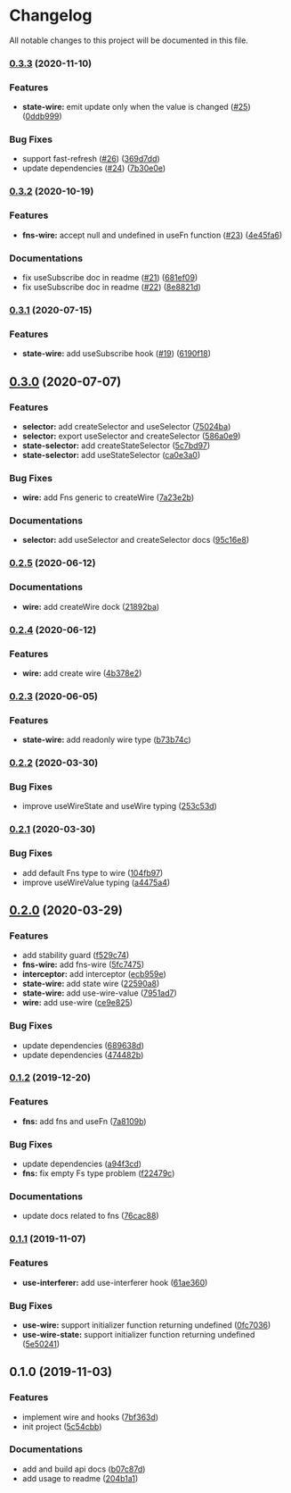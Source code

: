 # Changelog

All notable changes to this project will be documented in this file.

### [0.3.3](https://github.com/forminator/react-wire/compare/v0.3.2...v0.3.3) (2020-11-10)

### Features

- **state-wire:** emit update only when the value is changed ([#25](https://github.com/forminator/react-wire/issues/25)) ([0ddb999](https://github.com/forminator/react-wire/commit/0ddb9995581b99fb113afc2b67a5b278e30970e9))

### Bug Fixes

- support fast-refresh ([#26](https://github.com/forminator/react-wire/issues/26)) ([369d7dd](https://github.com/forminator/react-wire/commit/369d7dde0e8ca8a302e265abef055694af37ee90))
- update dependencies ([#24](https://github.com/forminator/react-wire/issues/24)) ([7b30e0e](https://github.com/forminator/react-wire/commit/7b30e0e1ad31dc220e4cbdd95924763cfda231cc))

### [0.3.2](https://github.com/forminator/react-wire/compare/v0.3.1...v0.3.2) (2020-10-19)

### Features

- **fns-wire:** accept null and undefined in useFn function ([#23](https://github.com/forminator/react-wire/issues/23)) ([4e45fa6](https://github.com/forminator/react-wire/commit/4e45fa600d174f21d837a647317e5a6487d93b17))

### Documentations

- fix useSubscribe doc in readme ([#21](https://github.com/forminator/react-wire/issues/21)) ([681ef09](https://github.com/forminator/react-wire/commit/681ef09c19399dc757755b309ebbf91e19b17787))
- fix useSubscribe doc in readme ([#22](https://github.com/forminator/react-wire/issues/22)) ([8e8821d](https://github.com/forminator/react-wire/commit/8e8821d5e7ad7b383ac2cfd6dba731e92ce1be25))

### [0.3.1](https://github.com/forminator/react-wire/compare/v0.3.0...v0.3.1) (2020-07-15)

### Features

- **state-wire:** add useSubscribe hook ([#19](https://github.com/forminator/react-wire/issues/19)) ([6190f18](https://github.com/forminator/react-wire/commit/6190f18a954ce63c0633e59efa2eaf09fb78870a))

## [0.3.0](https://github.com/forminator/react-wire/compare/v0.2.5...v0.3.0) (2020-07-07)

### Features

- **selector:** add createSelector and useSelector ([75024ba](https://github.com/forminator/react-wire/commit/75024ba4b578da3b9a09241768a55a8594c5bfc7))
- **selector:** export useSelector and createSelector ([586a0e9](https://github.com/forminator/react-wire/commit/586a0e99660802dd12581130abb27b4c438a025b))
- **state-selector:** add createStateSelector ([5c7bd97](https://github.com/forminator/react-wire/commit/5c7bd97d19df26e10da02d3c0b13b6d8d5789559))
- **state-selector:** add useStateSelector ([ca0e3a0](https://github.com/forminator/react-wire/commit/ca0e3a059d10bc0098c5ee8bfae8204c39a4e576))

### Bug Fixes

- **wire:** add Fns generic to createWire ([7a23e2b](https://github.com/forminator/react-wire/commit/7a23e2b64cec190d8dfd98a5e609906afff884a2))

### Documentations

- **selector:** add useSelector and createSelector docs ([95c16e8](https://github.com/forminator/react-wire/commit/95c16e89e34c3d9f5dd767dec2331a0ecd885f87))

### [0.2.5](https://github.com/forminator/react-wire/compare/v0.2.4...v0.2.5) (2020-06-12)

### Documentations

- **wire:** add createWire dock ([21892ba](https://github.com/forminator/react-wire/commit/21892ba5d4753d94b879f11d17dc798e1652dcfa))

### [0.2.4](https://github.com/forminator/react-wire/compare/v0.2.3...v0.2.4) (2020-06-12)

### Features

- **wire:** add create wire ([4b378e2](https://github.com/forminator/react-wire/commit/4b378e2e69d097b0ba5181cd177fb59b5663d4bd))

### [0.2.3](https://github.com/forminator/react-wire/compare/v0.2.2...v0.2.3) (2020-06-05)

### Features

- **state-wire:** add readonly wire type ([b73b74c](https://github.com/forminator/react-wire/commit/b73b74c5fc1170c1374ad085bdfc0471085a8f5e))

### [0.2.2](https://github.com/forminator/react-wire/compare/v0.2.1...v0.2.2) (2020-03-30)

### Bug Fixes

- improve useWireState and useWire typing ([253c53d](https://github.com/forminator/react-wire/commit/253c53d5a5c4940e72c408ead60bb59bd97a9a4a))

### [0.2.1](https://github.com/forminator/react-wire/compare/v0.2.0...v0.2.1) (2020-03-30)

### Bug Fixes

- add default Fns type to wire ([104fb97](https://github.com/forminator/react-wire/commit/104fb97475f5e3623a40b45387b2db28fc3e037d))
- improve useWireValue typing ([a4475a4](https://github.com/forminator/react-wire/commit/a4475a403b9d98e34a08f426e84eac9643301e96))

## [0.2.0](https://github.com/forminator/react-wire/compare/v0.1.2...v0.2.0) (2020-03-29)

### Features

- add stability guard ([f529c74](https://github.com/forminator/react-wire/commit/f529c74751e853bf4ca150dd2a4b0f41b9c4d471))
- **fns-wire:** add fns-wire ([5fc7475](https://github.com/forminator/react-wire/commit/5fc7475dfab62460a219e162208e11da34a8458c))
- **interceptor:** add interceptor ([ecb959e](https://github.com/forminator/react-wire/commit/ecb959e5537d1d6887ee252e99e25f2b7655afe5))
- **state-wire:** add state wire ([22590a8](https://github.com/forminator/react-wire/commit/22590a884737147705ae4eea1fe2bec16ac1710c))
- **state-wire:** add use-wire-value ([7951ad7](https://github.com/forminator/react-wire/commit/7951ad7189751aedf84ebf0860bdfe61ed2f814e))
- **wire:** add use-wire ([ce9e825](https://github.com/forminator/react-wire/commit/ce9e82593ba4e31f8f0d26565734e438ff752a44))

### Bug Fixes

- update dependencies ([689638d](https://github.com/forminator/react-wire/commit/689638d71861cb2470b004bc03dd7bb816cff189))
- update dependencies ([474482b](https://github.com/forminator/react-wire/commit/474482b0674a95b1f811bfa9e0d8e3ddeb50d922))

### [0.1.2](https://github.com/forminator/react-wire/compare/v0.1.1...v0.1.2) (2019-12-20)

### Features

- **fns:** add fns and useFn ([7a8109b](https://github.com/forminator/react-wire/commit/7a8109b3065bc4408e49301b76e6c10ffb29ecef))

### Bug Fixes

- update dependencies ([a94f3cd](https://github.com/forminator/react-wire/commit/a94f3cdc90fdb4031a31e430902e238f822ab8dd))
- **fns:** fix empty Fs type problem ([f22479c](https://github.com/forminator/react-wire/commit/f22479cd4495bd9975bd1030a3e979206a3bffcc))

### Documentations

- update docs related to fns ([76cac88](https://github.com/forminator/react-wire/commit/76cac881ffde3f3791f4e5e4b7c3e636c6146332))

### [0.1.1](https://github.com/forminator/react-wire/compare/v0.1.0...v0.1.1) (2019-11-07)

### Features

- **use-interferer:** add use-interferer hook ([61ae360](https://github.com/forminator/react-wire/commit/61ae360f4485829297d688b29f9a1268087d3741))

### Bug Fixes

- **use-wire:** support initializer function returning undefined ([0fc7036](https://github.com/forminator/react-wire/commit/0fc703673fd77fdd763071101a0ab4e0abb7b144))
- **use-wire-state:** support initializer function returning undefined ([5e50241](https://github.com/forminator/react-wire/commit/5e502418be0fea49b031ef8661b6edf37cd5b539))

## 0.1.0 (2019-11-03)

### Features

- implement wire and hooks ([7bf363d](https://github.com/forminator/react-wire/commit/7bf363d2dadd4ed6b48ec66629db6a4ca5f6093a))
- init project ([5c54cbb](https://github.com/forminator/react-wire/commit/5c54cbb7e97134aeaf2f17626394c9bd217b14ea))

### Documentations

- add and build api docs ([b07c87d](https://github.com/forminator/react-wire/commit/b07c87d71777f61224a8f15e5062e5991a5aed35))
- add usage to readme ([204b1a1](https://github.com/forminator/react-wire/commit/204b1a177682c4184dbca9fd3fab42413f1cf0c6))
